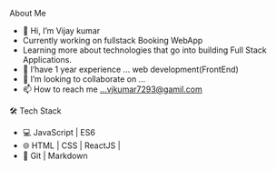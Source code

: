  About Me 
- 👋 Hi, I’m Vijay kumar  
- Currently working on fullstack Booking WebApp
- Learning more about technologies that go into building Full Stack Applications.
- 🌱 I’have 1 year experience  ... web development(FrontEnd)
- 💞️ I’m looking to collaborate on ...
- 📫 How to reach me ...vjkumar7293@gamil.com
  

 🛠 Tech Stack
- 💻   JavaScript | ES6
- 🌐   HTML | CSS | ReactJS |
- 🔧   Git | Markdown



<!---
VJ7293/VJ7293 is a ✨ special ✨ repository because its `README.md` (this file) appears on your GitHub profile.
You can click the Preview link to take a look at your changes.
--->
